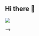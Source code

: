 ## Hi there 👋

<p align="left">  
<a href="https://github.com/juny0414">
<img  src="https://readme-components.vercel.app/api?component=logo&fill=black&logo=github">
</a>
</p>
-->
